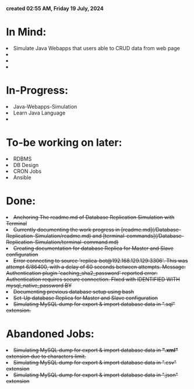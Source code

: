 **created 02:55 AM, Friday 19 July, 2024**
# In Mind:

<left>
<li> Simulate Java Webapps that users able to CRUD data from web page
<li> 
<li> 
<li> 
</left>

# In-Progress:

<left>
<li> Java-Webapps-Simulation
<li> Learn Java Language
<b> </b>
<li></li></left>

# To-be working on later:
<left>
<li> RDBMS
<li> DB Design
<li> CRON Jobs
<li> Ansible

</li></left>


# Done:
<left>
<li><s>Anchoring The readme.md of Database Replication Simulation with Terminal 
<li><s>Currently documenting the work progress in [readme.md](/Database-Replication-Simulation/readme.md) and [terminal-commands](/Database-Replication-Simulation/terminal-command.md)
<li><s>Creating documentation for database Replica for Master and Slave configuration</s>
<li><s> Error connecting to source 'replica-bot@192.168.129.129:3306'. This was attempt 6/86400, with a delay of 60 seconds between attempts. Message: Authentication plugin 'caching_sha2_password' reported error: Authentication requires secure connection. FIxed with IDENTIFIED WITH mysql_native_password BY</s>
<li><s>Documenting previous database setup using bash
<li><s>Set-Up database Replica for Master and Slave configuration
<li><s>Simulating MySQL dump for export & import database data in ".sql" extension.</s></s></s>
</li></left>

# Abandoned Jobs:

<left>
<li><s> Simulating MySQL dump for export & import database data in <b>".xml"</b> extension due to characters limit.
<li><s> Simulating MySQL dump for export & import database data in ".csv" extension
<li> Simulating MySQL dump for export & import database data in ".json" extension
</li></left>